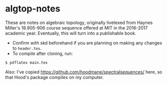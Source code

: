# algtop-notes

These are notes on algebraic topology, originally livetexed from Haynes
Miller's 18.905-906 course sequence offered at MIT in the 2016-2017 academic
year. Eventually, this will turn into a publishable book.

* Confirm with skd beforehand if you are planning on making any changes to ``header.tex``.
* To compile after cloning, run:

```
$ pdflatex main.tex
```

Also: I've copied <https://github.com/hoodmane/spectralsequences/> here, so
that Hood's package compiles on my computer.
